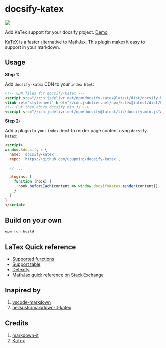 # docsify-katex

[![](https://data.jsdelivr.com/v1/package/npm/docsify-katex/badge)](https://www.jsdelivr.com/package/npm/docsify-katex)

Add KaTex support for your docsify project. [Demo](https://upupming.site/docsify-katex)

[KaTeX](https://github.com/Khan/KaTeX) is a faster alternative to MathJax. This plugin makes it easy to support in your markdown.

## Usage

**Step 1:**

Add `docsify-katex` CDN to your `index.html`:

```html
<!-- CDN files for docsify-katex -->
<script src="//cdn.jsdelivr.net/npm/docsify-katex@latest/dist/docsify-katex.js"></script>
<link rel="stylesheet" href="//cdn.jsdelivr.net/npm/katex@latest/dist/katex.min.css">
<!-- Put them above docsify.min.js -->
<script src="//cdn.jsdelivr.net/npm/docsify@latest/lib/docsify.min.js"></script>
```

**Step 2:**

Add a plugin to your `index.html` to render page content using `docsify-katex`:

```html
<script>
window.$docsify = {
  name: 'docsify-katex',
  repo: 'https://github.com/upupming/docsify-katex',
  
  // ...

  plugins: [
    function (hook) {
      hook.beforeEach(content => window.docsifyKatex.render(content));
    }
  ]
}
</script>
```

## Build on your own

```bash
npm run build
```

## LaTex Quick reference

+ [Supported functions](https://upupming.site/docsify-katex/#/supported)
+ [Support table](https://upupming.site/docsify-katex/#/support-table)
+ [Detexify](http://detexify.kirelabs.org/classify.html)
+ [MathJax quick reference on Stack Exchange](https://math.meta.stackexchange.com/questions/5020/mathjax-basic-tutorial-and-quick-reference)

## Inspired by

1. [vscode-markdown](https://github.com/neilsustc/vscode-markdown)
2. [neilsustc/markdown-it-katex](https://github.com/neilsustc/markdown-it-katex)

## Credits

1. [markdown-it](https://markdown-it.github.io/markdown-it/)
2. [KaTex](https://github.com/Khan/KaTeX)
